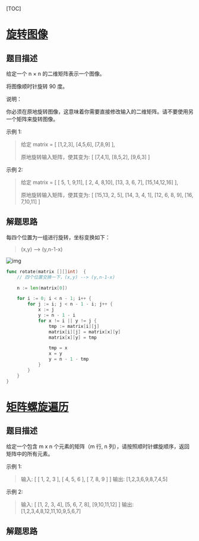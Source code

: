 [TOC]

# [旋转图像](https://leetcode-cn.com/problems/rotate-image/)

## 题目描述

给定一个 n × n 的二维矩阵表示一个图像。

将图像顺时针旋转 90 度。

说明：

你必须在原地旋转图像，这意味着你需要直接修改输入的二维矩阵。请不要使用另一个矩阵来旋转图像。

示例 1:

>  给定 matrix = 
> [
>   [1,2,3],
>   [4,5,6],
>   [7,8,9]
> ],
>
> 原地旋转输入矩阵，使其变为:
> [
>   [7,4,1],
>   [8,5,2],
>   [9,6,3]
> ]

示例 2:

> 给定 matrix =
> [
>   [ 5, 1, 9,11],
>   [ 2, 4, 8,10],
>   [13, 3, 6, 7],
>   [15,14,12,16]
> ], 
>
> 原地旋转输入矩阵，使其变为:
> [
>   [15,13, 2, 5],
>   [14, 3, 4, 1],
>   [12, 6, 8, 9],
>   [16, 7,10,11]
> ]

## 解题思路

每四个位置为一组进行旋转，坐标变换如下：

>  (x,y) --> (y,n-1-x)

![img](https://img2018.cnblogs.com/blog/1324057/201907/1324057-20190726155749296-292719286.png)

```go
func rotate(matrix [][]int)  {
    // 四个位置交换一下，(x,y) --> (y,n-1-x)

    n := len(matrix[0])

    for i := 0; i < n - 1; i++ {
        for j := i; j < n - 1 - i; j++ {
            x := j
            y := n - 1 - i
            for x != i || y != j {
                tmp := matrix[i][j]
                matrix[i][j] = matrix[x][y]
                matrix[x][y] = tmp

                tmp = x
                x = y
                y = n - 1 - tmp
            }
        }
    }
}
```

# [矩阵螺旋遍历](https://leetcode-cn.com/problems/spiral-matrix/)

## 题目描述

给定一个包含 m x n 个元素的矩阵（m 行, n 列），请按照顺时针螺旋顺序，返回矩阵中的所有元素。

示例 1:

> 输入:
[
 [ 1, 2, 3 ],
 [ 4, 5, 6 ],
 [ 7, 8, 9 ]
]
输出: [1,2,3,6,9,8,7,4,5]

示例 2:

> 输入:
> [
>   [1, 2, 3, 4],
>   [5, 6, 7, 8],
>   [9,10,11,12]
> ]
> 输出: [1,2,3,4,8,12,11,10,9,5,6,7]

## 解题思路

